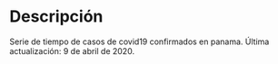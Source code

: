 # Descripción

Serie de tiempo de casos de covid19 confirmados en panama.
Última actualización: 9 de abril de 2020.

